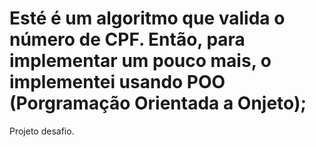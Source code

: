 # Esté é um algoritmo que valida o número de CPF. Então, para implementar um pouco mais, o implementei usando POO (Porgramação Orientada a Onjeto);

Projeto desafio.
